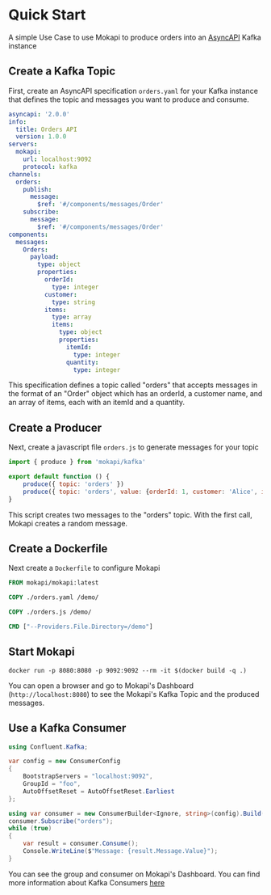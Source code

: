 # Quick Start

A simple Use Case to use Mokapi to produce orders into an [AsyncAPI](https://www.asyncapi.com/) Kafka instance

## Create a Kafka Topic
First, create an AsyncAPI specification `orders.yaml` for your Kafka instance that defines the topic and messages you want to produce and consume.

```yaml
asyncapi: '2.0.0'
info:
  title: Orders API
  version: 1.0.0
servers:
  mokapi:
    url: localhost:9092
    protocol: kafka
channels:
  orders:
    publish:
      message: 
        $ref: '#/components/messages/Order'
    subscribe:
      message:
        $ref: '#/components/messages/Order'
components:
  messages:
    Orders:
      payload:
        type: object
        properties:
          orderId:
            type: integer
          customer:
            type: string
          items:
            type: array
            items:
              type: object
              properties:
                itemId:
                  type: integer
                quantity:
                  type: integer
```
This specification defines a topic called "orders" that accepts messages in the format of an "Order" object which has an orderId, a customer name, and an array of items, each with an itemId and a quantity.

## Create a Producer
Next, create a javascript file `orders.js` to generate messages for your topic

```javascript
import { produce } from 'mokapi/kafka'

export default function () {
    produce({ topic: 'orders' })
    produce({ topic: 'orders', value: {orderId: 1, customer: 'Alice', items: [{itemId: 200, quantity: 3}]} })
}
```
This script creates two messages to the "orders" topic. With the first call, Mokapi creates a random message.

## Create a Dockerfile
Next create a `Dockerfile` to configure Mokapi
```dockerfile
FROM mokapi/mokapi:latest

COPY ./orders.yaml /demo/

COPY ./orders.js /demo/

CMD ["--Providers.File.Directory=/demo"]
```

## Start Mokapi

```
docker run -p 8080:8080 -p 9092:9092 --rm -it $(docker build -q .)
```
You can open a browser and go to Mokapi's Dashboard (`http://localhost:8080`) to see the Mokapi's Kafka Topic and the produced messages.

## Use a Kafka Consumer

```c#
using Confluent.Kafka;

var config = new ConsumerConfig
{
    BootstrapServers = "localhost:9092",
    GroupId = "foo",
    AutoOffsetReset = AutoOffsetReset.Earliest
};

using var consumer = new ConsumerBuilder<Ignore, string>(config).Build();
consumer.Subscribe("orders");
while (true)
{
    var result = consumer.Consume();
    Console.WriteLine($"Message: {result.Message.Value}");
}
```
You can see the group and consumer on Mokapi's Dashboard. You can find more information about Kafka Consumers [here](https://docs.confluent.io/home/clients/overview.html#clients)  